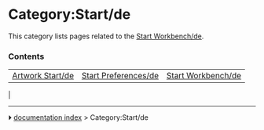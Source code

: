 # Category:Start/de
This category lists pages related to the [Start Workbench/de](Start_Workbench/de.md).

### Contents

|     |     |     |
| --- | --- | --- |
| [Artwork Start/de](Artwork_Start/de.md) | [Start Preferences/de](Start_Preferences/de.md) | [Start Workbench/de](Start_Workbench/de.md) |
|



---
⏵ [documentation index](../README.md) > Category:Start/de
